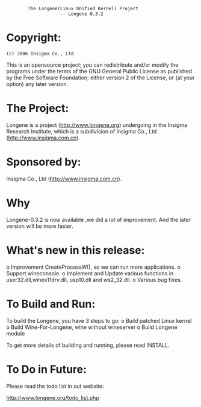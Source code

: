             The Longene(Linux Unified Kernel) Project
                        -- Longene 0.3.2

Copyright:
==========
    (c) 2006 Insigma Co., Ltd

This is an opensource project; you can redistribute and/or
modify the programs under the terms of the GNU General Public 
License as published by the Free Software Foundation; either 
version 2 of the License, or (at your option) any later version.


The Project:
============
Longene is a project (http://www.longene.org) undergoing in the 
Insigma Research Institute, which is a subdivision of Insigma 
Co., Ltd (http://www.insigma.com.cn).  


Sponsored by:
=============
  Insigma Co., Ltd (http://www.insigma.com.cn).


Why
===
Longene-0.3.2 is now available ,we did a lot of improvement.
And the later version will be more faster.

What's new in this release:
===========================
o Improvement CreateProcessW(), so we can run more applications.
o Support wineconsole.
o Implement and Update various functions in user32.dll,winex11drv.dll,
  usp10.dll and ws2_32.dll. 
o Various bug fixes. 


To Build and Run:
=================
To build the Longene, you have 3 steps to go: 
o Build patched Linux kernel
o Build Wine-For-Longene, wine without wineserver
o Build Longene module

To get more details of building and running, please read INSTALL.


To Do in Future:
================
Please read the todo list in out website:

  http://www.longene.org/todo_list.php
